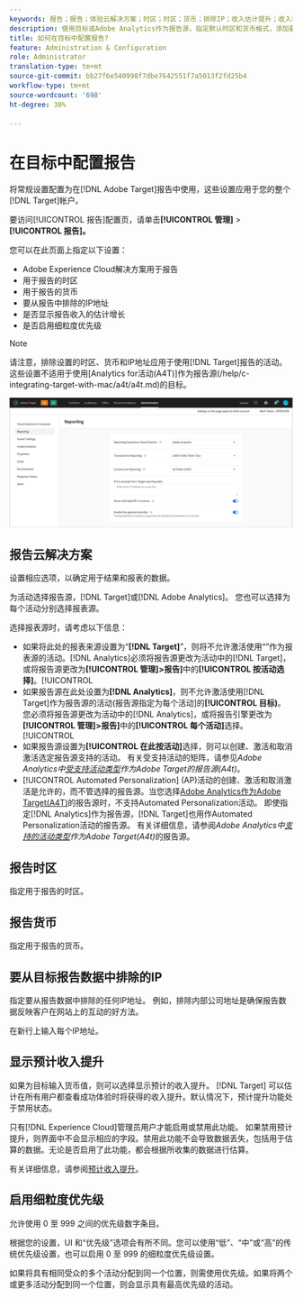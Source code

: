 ```yaml
---
keywords: 报告；报告；体验云解决方案；时区；时区；货币；排除IP；收入估计提升；收入增加；细粒度优先级；细粒度
description: 使用目标或Adobe Analytics作为报告源，指定默认时区和货币格式，添加要从报告中排除的IP地址，等等。
title: 如何在目标中配置报告?
feature: Administration & Configuration
role: Administrator
translation-type: tm+mt
source-git-commit: bb27f6e540998f7dbe7642551f7a5013f2fd25b4
workflow-type: tm+mt
source-wordcount: '698'
ht-degree: 30%

---
```



# 在目标中配置报告

将常规设置配置为在[!DNL Adobe Target]报告中使用，这些设置应用于您的整个[!DNL Target]帐户。

要访问[!UICONTROL 报告]配置页，请单击&#x200B;**[!UICONTROL 管理]** > **[!UICONTROL 报告]。**

您可以在此页面上指定以下设置：

* Adobe Experience Cloud解决方案用于报告
* 用于报告的时区
* 用于报告的货币
* 要从报告中排除的IP地址
* 是否显示报告收入的估计增长
* 是否启用细粒度优先级

>[!NOTE]
>
>请注意，排除设置的时区、货币和IP地址应用于使用[!DNL Target]报告的活动。 这些设置不适用于使用[Analytics for活动(A4T)]作为报告源(/help/c-integrating-target-with-mac/a4t/a4t.md)的目标。

![报告页](/help/administrating-target/assets/reporting.png)

## 报告云解决方案

设置相应选项，以确定用于结果和报表的数据。

为活动选择报告源，[!DNL Target]或[!DNL Adobe Analytics]。 您也可以选择为每个活动分别选择报表源。

选择报表源时，请考虑以下信息：

* 如果将此处的报表来源设置为“**[!DNL Target]**”，则将不允许激活使用“”作为报表源的活动。[!DNL Analytics]必须将报告源更改为活动中的[!DNL Target]，或将报告源更改为&#x200B;**[!UICONTROL 管理]>报告]**&#x200B;中的&#x200B;**[!UICONTROL 按活动选择]**。[!UICONTROL 
* 如果报告源在此处设置为&#x200B;**[!DNL Analytics]**，则不允许激活使用[!DNL Target]作为报告源的活动(报告源指定为每个活动]的&#x200B;**[!UICONTROL 目标)**。 您必须将报告源更改为活动中的[!DNL Analytics]，或将报告引擎更改为&#x200B;**[!UICONTROL 管理]>报告]**&#x200B;中的&#x200B;**[!UICONTROL 每个活动]**&#x200B;选择。[!UICONTROL 
* 如果报告源设置为&#x200B;**[!UICONTROL 在此按活动]**&#x200B;选择，则可以创建、激活和取消激活选定报告源支持的活动。 有关受支持活动的矩阵，请参见&#x200B;*Adobe Analytics中[受支持活动类型](/help/c-integrating-target-with-mac/a4t/a4t.md#section_F487896214BF4803AF78C552EF1669AA)作为Adobe Target的报告源(A4t)*。
* [!UICONTROL Automated Personalization] (AP)活动的创建、激活和取消激活是允许的，而不管选择的报告源。当您选择[Adobe Analytics作为Adobe Target(A4T)](/help/c-integrating-target-with-mac/a4t/a4t.md)的报告源时，不支持Automated Personalization活动。 即使指定[!DNL Analytics]作为报告源，[!DNL Target]也用作Automated Personalization活动的报告源。 有关详细信息，请参阅&#x200B;*Adobe Analytics中[支持的活动类型](/help/c-integrating-target-with-mac/a4t/a4t.md#section_F487896214BF4803AF78C552EF1669AA)作为Adobe Target(A4t)*&#x200B;的报告源。

## 报告时区

指定用于报告的时区。

## 报告货币

指定用于报告的货币。

## 要从目标报告数据中排除的IP

指定要从报告数据中排除的任何IP地址。 例如，排除内部公司地址是确保报告数据反映客户在网站上的互动的好方法。

在新行上输入每个IP地址。

## 显示预计收入提升

如果为目标输入货币值，则可以选择显示预计的收入提升。 [!DNL Target] 可以估计在所有用户都查看成功体验时将获得的收入提升。默认情况下，预计提升功能处于禁用状态。

只有[!DNL Experience Cloud]管理员用户才能启用或禁用此功能。 如果禁用预计提升，则界面中不会显示相应的字段。禁用此功能不会导致数据丢失，包括用于估算的数据。无论是否启用了此功能，都会根据所收集的数据进行估算。

有关详细信息，请参阅[预计收入提升](/help/administrating-target/r-target-account-preferences/estimating-lift-in-revenue.md)。

## 启用细粒度优先级

允许使用 0 至 999 之间的优先级数字条目。

根据您的设置，UI 和“优先级”选项会有所不同。您可以使用“低”、“中”或“高”的传统优先级设置，也可以启用 0 至 999 的细粒度优先级设置。

如果将具有相同受众的多个活动分配到同一个位置，则需使用优先级。如果将两个或更多活动分配到同一个位置，则会显示具有最高优先级的活动。
